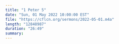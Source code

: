 ```yaml
---
title: "1 Peter 5"
date: "Sun, 01 May 2022 10:00:00 EST"
file: "https://cflcn.org/sermons/2022-05-01.m4a"
length: "12848987"
duration: "26:49"
summary: 
---
```

